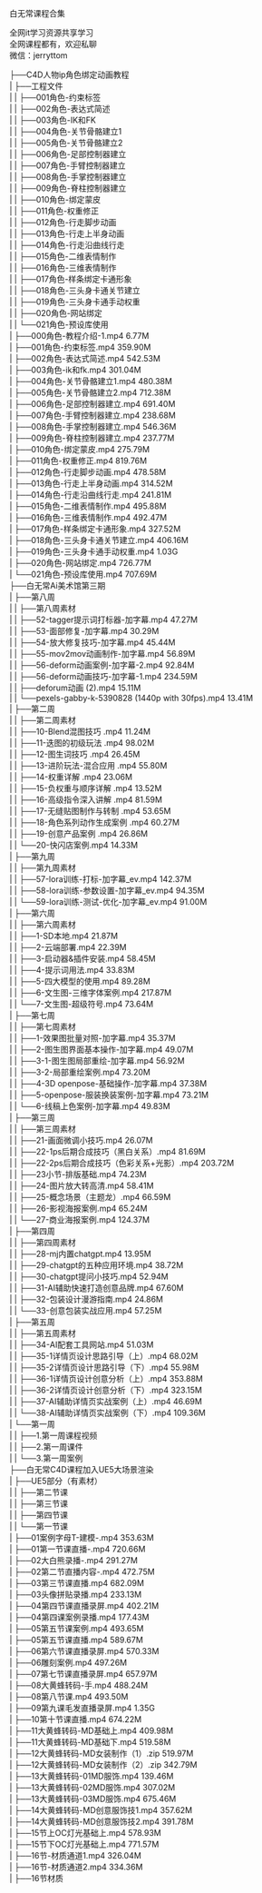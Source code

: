 白无常课程合集

全网it学习资源共享学习<br>全网课程都有，欢迎私聊<br>微信：jerryttom<br>

├──C4D人物ip角色绑定动画教程<br> | ├──工程文件<br> | | ├──001角色-约束标签<br> | | ├──002角色-表达式简述<br> | | ├──003角色-IK和FK<br> | | ├──004角色-关节骨骼建立1<br> | | ├──005角色-关节骨骼建立2<br> | | ├──006角色-足部控制器建立<br> | | ├──007角色-手臂控制器建立<br> | | ├──008角色-手掌控制器建立<br> | | ├──009角色-脊柱控制器建立<br> | | ├──010角色-绑定蒙皮<br> | | ├──011角色-权重修正<br> | | ├──012角色-行走脚步动画<br> | | ├──013角色-行走上半身动画<br> | | ├──014角色-行走沿曲线行走<br> | | ├──015角色-二维表情制作<br> | | ├──016角色-三维表情制作<br> | | ├──017角色-样条绑定卡通形象<br> | | ├──018角色-三头身卡通关节建立<br> | | ├──019角色-三头身卡通手动权重<br> | | ├──020角色-网站绑定<br> | | └──021角色-预设库使用<br> | ├──000角色-教程介绍-1.mp4 6.77M<br> | ├──001角色-约束标签.mp4 359.90M<br> | ├──002角色-表达式简述.mp4 542.53M<br> | ├──003角色-ik和fk.mp4 301.04M<br> | ├──004角色-关节骨骼建立1.mp4 480.38M<br> | ├──005角色-关节骨骼建立2.mp4 712.38M<br> | ├──006角色-足部控制器建立.mp4 691.40M<br> | ├──007角色-手臂控制器建立.mp4 238.68M<br> | ├──008角色-手掌控制器建立.mp4 546.36M<br> | ├──009角色-脊柱控制器建立.mp4 237.77M<br> | ├──010角色-绑定蒙皮.mp4 275.79M<br> | ├──011角色-权重修正.mp4 819.76M<br> | ├──012角色-行走脚步动画.mp4 478.58M<br> | ├──013角色-行走上半身动画.mp4 314.52M<br> | ├──014角色-行走沿曲线行走.mp4 241.81M<br> | ├──015角色-二维表情制作.mp4 495.88M<br> | ├──016角色-三维表情制作.mp4 492.47M<br> | ├──017角色-样条绑定卡通形象.mp4 327.52M<br> | ├──018角色-三头身卡通关节建立.mp4 406.16M<br> | ├──019角色-三头身卡通手动权重.mp4 1.03G<br> | ├──020角色-网站绑定.mp4 726.77M<br> | └──021角色-预设库使用.mp4 707.69M<br> ├──白无常Ai美术馆第三期<br> | ├──第八周<br> | | ├──第八周素材<br> | | ├──52-tagger提示词打标器-加字幕.mp4 47.27M<br> | | ├──53-面部修复-加字幕.mp4 30.29M<br> | | ├──54-放大修复技巧-加字幕.mp4 45.44M<br> | | ├──55-mov2mov动画制作-加字幕.mp4 56.89M<br> | | ├──56-deform动画案例-加字幕-2.mp4 92.84M<br> | | ├──56-deform动画技巧-加字幕-1.mp4 234.59M<br> | | ├──deforum动画 (2).mp4 15.11M<br> | | └──pexels-gabby-k-5390828 (1440p with 30fps).mp4 13.41M<br> | ├──第二周<br> | | ├──第二周素材<br> | | ├──10-Blend混图技巧 .mp4 11.24M<br> | | ├──11-迭图的初级玩法 .mp4 98.02M<br> | | ├──12-图生词技巧 .mp4 26.45M<br> | | ├──13-进阶玩法-混合应用 .mp4 55.80M<br> | | ├──14-权重详解 .mp4 23.06M<br> | | ├──15-负权重与顺序详解 .mp4 13.52M<br> | | ├──16-高级指令深入讲解 .mp4 81.59M<br> | | ├──17-无缝贴图制作与转制 .mp4 53.65M<br> | | ├──18-角色系列动作生成案例 .mp4 60.27M<br> | | ├──19-创意产品案例 .mp4 26.86M<br> | | └──20-快闪店案例.mp4 14.33M<br> | ├──第九周<br> | | ├──第九周素材<br> | | ├──57-lora训练-打标-加字幕_ev.mp4 142.37M<br> | | ├──58-lora训练-参数设置-加字幕_ev.mp4 94.35M<br> | | └──59-lora训练-测试-优化-加字幕_ev.mp4 91.00M<br> | ├──第六周<br> | | ├──第六周素材<br> | | ├──1-SD本地.mp4 21.87M<br> | | ├──2-云端部署.mp4 22.39M<br> | | ├──3-启动器&amp;插件安装.mp4 58.45M<br> | | ├──4-提示词用法.mp4 33.83M<br> | | ├──5-四大模型的使用.mp4 89.28M<br> | | ├──6-文生图-三维字体案例.mp4 217.87M<br> | | └──7-文生图-超级符号.mp4 73.64M<br> | ├──第七周<br> | | ├──第七周素材<br> | | ├──1-效果图批量对照-加字幕.mp4 35.37M<br> | | ├──2-图生图界面基本操作-加字幕.mp4 49.07M<br> | | ├──3-1-图生图局部重绘-加字幕.mp4 56.92M<br> | | ├──3-2-局部重绘案例.mp4 73.20M<br> | | ├──4-3D openpose-基础操作-加字幕.mp4 37.38M<br> | | ├──5-openpose-服装换装案例-加字幕.mp4 73.21M<br> | | └──6-线稿上色案例-加字幕.mp4 49.83M<br> | ├──第三周<br> | | ├──第三周素材<br> | | ├──21-画面微调小技巧.mp4 26.07M<br> | | ├──22-1ps后期合成技巧（黑白关系）.mp4 81.69M<br> | | ├──22-2ps后期合成技巧（色彩关系+光影）.mp4 203.72M<br> | | ├──23小节-排版基础.mp4 74.23M<br> | | ├──24-图片放大转高清.mp4 58.41M<br> | | ├──25-概念场景（主题龙）.mp4 66.59M<br> | | ├──26-影视海报案例.mp4 65.24M<br> | | └──27-商业海报案例.mp4 124.37M<br> | ├──第四周<br> | | ├──第四周素材<br> | | ├──28-mj内置chatgpt.mp4 13.95M<br> | | ├──29-chatgpt的五种应用环境.mp4 38.72M<br> | | ├──30-chatgpt提问小技巧.mp4 52.94M<br> | | ├──31-AI辅助快速打造创意品牌.mp4 67.60M<br> | | ├──32-包装设计漫游指南.mp4 24.86M<br> | | └──33-创意包装实战应用.mp4 57.25M<br> | ├──第五周<br> | | ├──第五周素材<br> | | ├──34-AI配套工具网站.mp4 51.03M<br> | | ├──35-1详情页设计思路引导（上）.mp4 68.02M<br> | | ├──35-2详情页设计思路引导（下）.mp4 55.98M<br> | | ├──36-1详情页设计创意分析（上）.mp4 353.88M<br> | | ├──36-2详情页设计创意分析（下）.mp4 323.15M<br> | | ├──37-AI辅助详情页实战案例（上）.mp4 46.69M<br> | | └──38-AI辅助详情页实战案例（下）.mp4 109.36M<br> | └──第一周<br> | | ├──1.第一周课程视频<br> | | ├──2.第一周课件<br> | | └──3.第一周案例<br> ├──白无常C4D课程加入UE5大场景渲染<br> | ├──UE5部分（有素材）<br> | | ├──第二节课<br> | | ├──第三节课<br> | | ├──第四节课<br> | | └──第一节课<br> | ├──01案例字母T-建模-.mp4 353.63M<br> | ├──01第一节课直播-.mp4 720.66M<br> | ├──02大白熊录播-.mp4 291.27M<br> | ├──02第二节直播内容-.mp4 472.75M<br> | ├──03第三节课直播.mp4 682.09M<br> | ├──03头像拼贴录播.mp4 233.13M<br> | ├──04第四节课直播录屏.mp4 402.21M<br> | ├──04第四课案例录播.mp4 177.43M<br> | ├──05第五节课案例.mp4 493.65M<br> | ├──05第五节课直播.mp4 589.67M<br> | ├──06第六节课直播录屏.mp4 570.33M<br> | ├──06雕刻案例.mp4 497.26M<br> | ├──07第七节课直播录屏.mp4 657.97M<br> | ├──08大黄蜂转码-手.mp4 488.24M<br> | ├──08第八节课.mp4 493.50M<br> | ├──09第九课毛发直播录屏.mp4 1.35G<br> | ├──10第十节课直播.mp4 674.22M<br> | ├──11大黄蜂转码-MD基础上.mp4 409.98M<br> | ├──11大黄蜂转码-MD基础下.mp4 519.58M<br> | ├──12大黄蜂转码-MD女装制作（1）.zip 519.97M<br> | ├──12大黄蜂转码-MD女装制作（2）.zip 342.79M<br> | ├──13大黄蜂转码-01MD服饰.mp4 139.46M<br> | ├──13大黄蜂转码-02MD服饰.mp4 307.02M<br> | ├──13大黄蜂转码-03MD服饰.mp4 675.46M<br> | ├──14大黄蜂转码-MD创意服饰技1.mp4 357.62M<br> | ├──14大黄蜂转码-MD创意服饰技2.mp4 391.78M<br> | ├──15节上OC灯光基础上.mp4 578.93M<br> | ├──15节下OC灯光基础上.mp4 771.57M<br> | ├──16节-材质通道1.mp4 326.04M<br> | ├──16节-材质通道2.mp4 334.36M<br> | ├──16节材质
